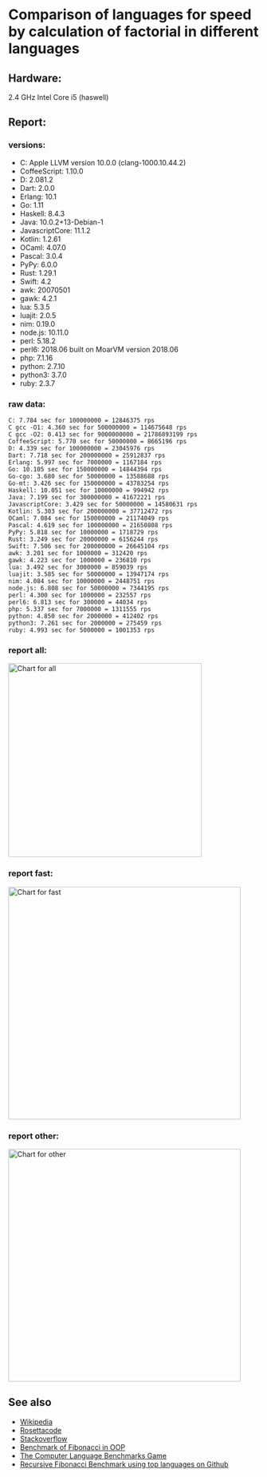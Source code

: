 Comparison of languages for speed by calculation of factorial in different languages
====================================================================================

Hardware:
---------
2.4 GHz Intel Core i5 (haswell)

Report:
-------
### versions:

  * C: Apple LLVM version 10.0.0 (clang-1000.10.44.2)
  * CoffeeScript: 1.10.0
  * D: 2.081.2
  * Dart: 2.0.0
  * Erlang: 10.1
  * Go: 1.11
  * Haskell: 8.4.3
  * Java: 10.0.2+13-Debian-1
  * JavascriptCore: 11.1.2
  * Kotlin: 1.2.61
  * OCaml: 4.07.0
  * Pascal: 3.0.4
  * PyPy: 6.0.0
  * Rust: 1.29.1
  * Swift: 4.2
  * awk: 20070501
  * gawk: 4.2.1
  * lua: 5.3.5
  * luajit: 2.0.5
  * nim: 0.19.0
  * node.js: 10.11.0
  * perl: 5.18.2
  * perl6: 2018.06 built on MoarVM version 2018.06
  * php: 7.1.16
  * python: 2.7.10
  * python3: 3.7.0
  * ruby: 2.3.7


### raw data:

    C: 7.784 sec for 100000000 = 12846375 rps
    C gcc -O1: 4.360 sec for 500000000 = 114675648 rps
    C gcc -O2: 0.413 sec for 9000000000 = 21786893199 rps
    CoffeeScript: 5.770 sec for 50000000 = 8665196 rps
    D: 4.339 sec for 100000000 = 23045976 rps
    Dart: 7.718 sec for 200000000 = 25912837 rps
    Erlang: 5.997 sec for 7000000 = 1167184 rps
    Go: 10.105 sec for 150000000 = 14844394 rps
    Go-cgo: 3.680 sec for 50000000 = 13588688 rps
    Go-mt: 3.426 sec for 150000000 = 43783254 rps
    Haskell: 10.051 sec for 10000000 = 994942 rps
    Java: 7.199 sec for 300000000 = 41672221 rps
    JavascriptCore: 3.429 sec for 50000000 = 14580631 rps
    Kotlin: 5.303 sec for 200000000 = 37712472 rps
    OCaml: 7.084 sec for 150000000 = 21174049 rps
    Pascal: 4.619 sec for 100000000 = 21650808 rps
    PyPy: 5.818 sec for 10000000 = 1718729 rps
    Rust: 3.249 sec for 20000000 = 6156244 rps
    Swift: 7.506 sec for 200000000 = 26645104 rps
    awk: 3.201 sec for 1000000 = 312420 rps
    gawk: 4.223 sec for 1000000 = 236810 rps
    lua: 3.492 sec for 3000000 = 859039 rps
    luajit: 3.585 sec for 50000000 = 13947174 rps
    nim: 4.084 sec for 10000000 = 2448751 rps
    node.js: 6.808 sec for 50000000 = 7344195 rps
    perl: 4.300 sec for 1000000 = 232557 rps
    perl6: 6.813 sec for 300000 = 44034 rps
    php: 5.337 sec for 7000000 = 1311555 rps
    python: 4.850 sec for 2000000 = 412402 rps
    python3: 7.261 sec for 2000000 = 275459 rps
    ruby: 4.993 sec for 5000000 = 1001353 rps


### report all:

<img alt="Chart for all" width="388" src="https://chart.googleapis.com/chart?cht=bhs&chs=582x515&chd=t%3A114675648%2C43783253%2C41672221%2C37712471%2C26645104%2C25912837%2C23045976%2C21650807%2C21174049%2C14844394%2C14580631%2C13947173%2C13588687%2C12846374%2C8665196%2C7344194%2C6156243%2C2448750%2C1718729%2C1311555%2C1167184%2C1001353%2C994942%2C859038%2C412402%2C312420%2C275458%2C236810%2C232556&chco=4d89f9&chbh=12&chds=0,114675648.185753&chxt=x,y,r&chxl=1%3A%7Cperl%7Cgawk%7Cpython3%7Cawk%7Cpython%7Clua%7CHaskell%7Cruby%7CErlang%7Cphp%7CPyPy%7Cnim%7CRust%7Cnode.js%7CCoffeeScript%7CC%7CGo-cgo%7Cluajit%7CJavascriptCore%7CGo%7COCaml%7CPascal%7CD%7CDart%7CSwift%7CKotlin%7CJava%7CGo-mt%7CC%20gcc%20-O1%7C2%3A%7C232556%20rps%7C236810%20rps%7C275458%20rps%7C312420%20rps%7C412402%20rps%7C859038%20rps%7C994942%20rps%7C1001353%20rps%7C1167184%20rps%7C1311555%20rps%7C1718729%20rps%7C2448750%20rps%7C6156243%20rps%7C7344194%20rps%7C8665196%20rps%7C12846374%20rps%7C13588687%20rps%7C13947173%20rps%7C14580631%20rps%7C14844394%20rps%7C21174049%20rps%7C21650807%20rps%7C23045976%20rps%7C25912837%20rps%7C26645104%20rps%7C37712471%20rps%7C41672221%20rps%7C43783253%20rps%7C114675648%20rps%7C0%3A%7C0%20%25%7C10%20%25%7C20%20%25%7C30%20%25%7C40%20%25%7C50%20%25%7C60%20%25%7C70%20%25%7C80%20%25%7C90%20%25%7C100%20%25">

### report fast:

<img alt="Chart for fast" width="466" src="https://chart.googleapis.com/chart?cht=bhs&chs=700x328&chd=t%3A114675648%2C43783253%2C41672221%2C37712471%2C26645104%2C25912837%2C23045976%2C21650807%2C21174049%2C14844394%2C14580631%2C13947173%2C13588687%2C12846374%2C8665196%2C7344194%2C6156243%2C2448750&chco=4d89f9&chbh=12&chds=0,114675648.185753&chxt=x,y,r&chxl=1%3A%7Cnim%7CRust%7Cnode.js%7CCoffeeScript%7CC%7CGo-cgo%7Cluajit%7CJavascriptCore%7CGo%7COCaml%7CPascal%7CD%7CDart%7CSwift%7CKotlin%7CJava%7CGo-mt%7CC%20gcc%20-O1%7C2%3A%7C2448750%20rps%7C6156243%20rps%7C7344194%20rps%7C8665196%20rps%7C12846374%20rps%7C13588687%20rps%7C13947173%20rps%7C14580631%20rps%7C14844394%20rps%7C21174049%20rps%7C21650807%20rps%7C23045976%20rps%7C25912837%20rps%7C26645104%20rps%7C37712471%20rps%7C41672221%20rps%7C43783253%20rps%7C114675648%20rps%7C0%3A%7C0%20%25%7C10%20%25%7C20%20%25%7C30%20%25%7C40%20%25%7C50%20%25%7C60%20%25%7C70%20%25%7C80%20%25%7C90%20%25%7C100%20%25">

### report other:

<img alt="Chart for other" width="466" src="https://chart.googleapis.com/chart?cht=bhs&chs=700x209&chd=t%3A1718729%2C1311555%2C1167184%2C1001353%2C994942%2C859038%2C412402%2C312420%2C275458%2C236810%2C232556&chco=4d89f9&chbh=12&chds=0,1718729.2382879&chxt=x,y,r&chxl=1%3A%7Cperl%7Cgawk%7Cpython3%7Cawk%7Cpython%7Clua%7CHaskell%7Cruby%7CErlang%7Cphp%7CPyPy%7C2%3A%7C232556%20rps%7C236810%20rps%7C275458%20rps%7C312420%20rps%7C412402%20rps%7C859038%20rps%7C994942%20rps%7C1001353%20rps%7C1167184%20rps%7C1311555%20rps%7C1718729%20rps%7C0%3A%7C0%20%25%7C10%20%25%7C20%20%25%7C30%20%25%7C40%20%25%7C50%20%25%7C60%20%25%7C70%20%25%7C80%20%25%7C90%20%25%7C100%20%25">



See also
--------

  * [Wikipedia](http://en.wikipedia.org/wiki/Factorial)
  * [Rosettacode](http://rosettacode.org/wiki/Factorial)
  * [Stackoverflow](http://stackoverflow.com/questions/23930/factorial-algorithms-in-different-languages)
  * [Benchmark of Fibonacci in OOP](https://github.com/Balancer/benchmarks-fib-obj)
  * [The Computer Language Benchmarks Game](http://benchmarksgame.alioth.debian.org)
  * [Recursive Fibonacci Benchmark using top languages on Github](https://github.com/drujensen/fib)
